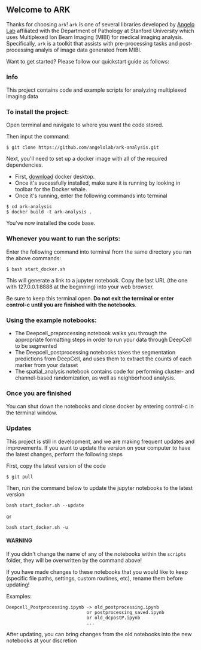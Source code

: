 ## Welcome to ARK

Thanks for choosing `ark`! `ark` is one of several libraries developed by [Angelo Lab](https://www.angelolab.com) affiliated with the Department of Pathology at Stanford University which uses Multiplexed Ion Beam Imaging (MIBI) for medical imaging analysis. Specifically, `ark` is a toolkit that assists with pre-processing tasks and post-processing analyis of image data generated from MIBI. 
 
Want to get started? Please follow our quickstart guide as follows:

### Info

This project contains code and example scripts for analyzing multiplexed imaging data
### To install the project:

Open terminal and navigate to where you want the code stored.

Then input the command:

```
$ git clone https://github.com/angelolab/ark-analysis.git
```

Next, you'll need to set up a docker image with all of the required dependencies.
 - First, [download](https://hub.docker.com/?overlay=onboarding) docker desktop. 
 - Once it's sucessfully installed, make sure it is running by looking in toolbar for the Docker whale.
 - Once it's running, enter the following commands into terminal 

```
$ cd ark-analysis
$ docker build -t ark-analysis .
``` 

You've now installed the code base. 

### Whenever you want to run the scripts:

Enter the following command into terminal from the same directory you ran the above commands:

```
$ bash start_docker.sh
``` 

This will generate a link to a jupyter notebook. Copy the last URL (the one with 127.0.0.1:8888 at the beginning) into your web browser.

Be sure to keep this terminal open.  **Do not exit the terminal or enter control-c until you are finished with the notebooks**.

### Using the example notebooks:
- The Deepcell_preprocessing notebook walks you through the appropriate formatting steps in order to run your data through DeepCell to be segmented
- The Deepcell_postprocessing notebooks takes the segmentation predictions from DeepCell, and uses them to extract the counts of each marker from your dataset
- The spatial_analysis notebook contains code for performing cluster- and channel-based randomization, as well as neighborhood analysis. 


### Once you are finished

You can shut down the notebooks and close docker by entering control-c in the terminal window.

### Updates

This project is still in development, and we are making frequent updates and improvements. If you want to update the version on your computer to have the latest changes, perform the following steps

First, copy the latest version of the code

```
$ git pull
```

Then, run the command below to update the jupyter notebooks to the latest version
```
bash start_docker.sh --update
```
or
```
bash start_docker.sh -u
```

#### WARNING

If you didn't change the name of any of the notebooks within the `scripts` folder, they will be overwritten by the command above!

If you have made changes to these notebooks that you would like to keep (specific file paths, settings, custom routines, etc), rename them before updating!

Examples:
```
Deepcell_Postprocessing.ipynb -> old_postprocessing.ipynb
                              or postprocessing_saved.ipynb
                              or old_dcpostP.ipynb
                              ...
```

After updating, you can bring changes from the old notebooks into the new notebooks at your discretion
